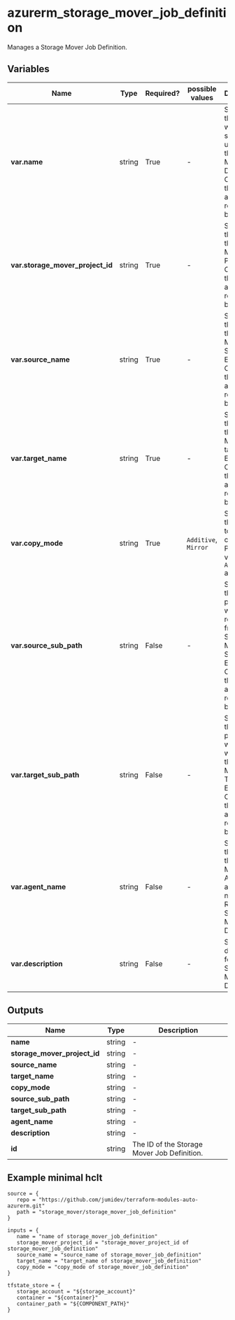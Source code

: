 # azurerm_storage_mover_job_definition

Manages a Storage Mover Job Definition.

## Variables

| Name | Type | Required? |  possible values |  Description |
| ---- | ---- | --------- |  ----------- | ----------- |
| **var.name** | string | True | -  |  Specifies the name which should be used for this Storage Mover Job Definition. Changing this forces a new resource to be created. | 
| **var.storage_mover_project_id** | string | True | -  |  Specifies the ID of the Storage Mover Project. Changing this forces a new resource to be created. | 
| **var.source_name** | string | True | -  |  Specifies the name of the Storage Mover Source Endpoint. Changing this forces a new resource to be created. | 
| **var.target_name** | string | True | -  |  Specifies the name of the Storage Mover target Endpoint. Changing this forces a new resource to be created. | 
| **var.copy_mode** | string | True | `Additive`, `Mirror`  |  Specifies the strategy to use for copy. Possible values are `Additive` and `Mirror`. | 
| **var.source_sub_path** | string | False | -  |  Specifies the sub path to use when reading from the Storage Mover Source Endpoint. Changing this forces a new resource to be created. | 
| **var.target_sub_path** | string | False | -  |  Specifies the sub path to use when writing to the Storage Mover Target Endpoint. Changing this forces a new resource to be created. | 
| **var.agent_name** | string | False | -  |  Specifies the name of the Storage Mover Agent to assign for new Job Runs of this Storage Mover Job Definition. | 
| **var.description** | string | False | -  |  Specifies a description for this Storage Mover Job Definition. | 



## Outputs

| Name | Type | Description |
| ---- | ---- | --------- | 
| **name** | string  | - | 
| **storage_mover_project_id** | string  | - | 
| **source_name** | string  | - | 
| **target_name** | string  | - | 
| **copy_mode** | string  | - | 
| **source_sub_path** | string  | - | 
| **target_sub_path** | string  | - | 
| **agent_name** | string  | - | 
| **description** | string  | - | 
| **id** | string  | The ID of the Storage Mover Job Definition. | 

## Example minimal hclt

```hcl
source = {
   repo = "https://github.com/jumidev/terraform-modules-auto-azurerm.git" 
   path = "storage_mover/storage_mover_job_definition" 
}

inputs = {
   name = "name of storage_mover_job_definition" 
   storage_mover_project_id = "storage_mover_project_id of storage_mover_job_definition" 
   source_name = "source_name of storage_mover_job_definition" 
   target_name = "target_name of storage_mover_job_definition" 
   copy_mode = "copy_mode of storage_mover_job_definition" 
}

tfstate_store = {
   storage_account = "${storage_account}" 
   container = "${container}" 
   container_path = "${COMPONENT_PATH}" 
}


```